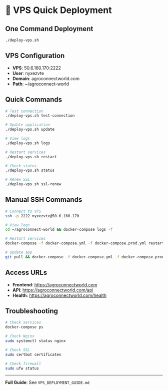 # 🚀 VPS Quick Deployment

## One Command Deployment
```bash
./deploy-vps.sh
```

## VPS Configuration
- **VPS**: 50.6.160.170:2222
- **User**: nyxezvte
- **Domain**: agroconnectworld.com
- **Path**: ~/agroconnect-world

## Quick Commands
```bash
# Test connection
./deploy-vps.sh test-connection

# Update application
./deploy-vps.sh update

# View logs
./deploy-vps.sh logs

# Restart services
./deploy-vps.sh restart

# Check status
./deploy-vps.sh status

# Renew SSL
./deploy-vps.sh ssl-renew
```

## Manual SSH Commands
```bash
# Connect to VPS
ssh -p 2222 nyxezvte@50.6.160.170

# View logs
cd ~/agroconnect-world && docker-compose logs -f

# Restart services
docker-compose -f docker-compose.yml -f docker-compose.prod.yml restart

# Update app
git pull && docker-compose -f docker-compose.yml -f docker-compose.prod.yml up --build -d
```

## Access URLs
- **Frontend**: https://agroconnectworld.com
- **API**: https://agroconnectworld.com/api
- **Health**: https://agroconnectworld.com/health

## Troubleshooting
```bash
# Check services
docker-compose ps

# Check Nginx
sudo systemctl status nginx

# Check SSL
sudo certbot certificates

# Check firewall
sudo ufw status
```

---
**Full Guide**: See `VPS_DEPLOYMENT_GUIDE.md` 